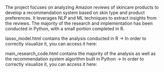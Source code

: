 The project focuses on analyzing Amazon reviews of skincare products to develop a recommendation system based on skin type and product preferences. It leverages NLP and ML techniques to extract insights from the reviews. The majority of the research and implementation has been conducted in Python, with a small portion completed in R.

lasso_model.html contains the analysis conducted in R -> In order to correctly visualize it, you can access it here: 

main_research_code.html contains the majority of the analysis as well as the recommendation system algorithm built in Python -> In order to correctly visualize it, you can access it here:
